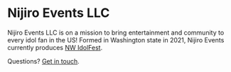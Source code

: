 Nijiro Events LLC
==============

Nijiro Events LLC is on a mission to bring entertainment and community to every idol fan in the US! Formed in Washington state in 2021, Nijiro Events currently produces [NW IdolFest](https://nwidolfest.com).

Questions? [Get in touch](mailto:contact@nijiroevents.com).
